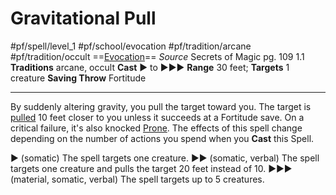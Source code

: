 # Gravitational Pull
#pf/spell/level_1 #pf/school/evocation #pf/tradition/arcane #pf/tradition/occult
==[Evocation](../../../Traits/Evocation.md)==
*Source* Secrets of Magic pg. 109 1.1
**Traditions** arcane, occult
**Cast** ► to ►►►
**Range** 30 feet; **Targets** 1 creature
**Saving Throw** Fortitude

---
By suddenly altering gravity, you pull the target toward you. The target is [pulled](../../../Rules/Forced%20Movement.md) 10 feet closer to you unless it succeeds at a Fortitude save. On a critical failure, it's also knocked [Prone](../../../Conditions/Prone.md). The effects of this spell change depending on the number of actions you spend when you **Cast** this Spell.

► (somatic) The spell targets one creature.
►► (somatic, verbal) The spell targets one creature and pulls the target 20 feet instead of 10.
►►► (material, somatic, verbal) The spell targets up to 5 creatures.
